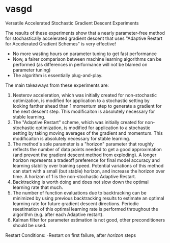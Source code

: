 # vasgd
Versatile Accelerated Stochastic Gradient Descent Experiments

The results of these experiments show that a nearly parameter-free method for stochastically accelerated gradient descent that uses "Adaptive Restart for Accelerated Gradient Schemes" is very effective!

- No more wasting hours on parameter tuning to get fast performance
- Now, a fairer comparison between machine learning algorithms can be performed (as differences in performance will not be blamed on parameter tuning)
- The algorithm is essentially plug-and-play.
  
The main takeaways from these experiments are:

1) Nesterov acceleration, which was initially created for non-stochastic optimization, is modified for application to a stochastic setting by looking farther ahead than 1 momentum step to generate a gradient for the next descent step.  This modificaiton is absolutely necessary for stable learning.
2) The "Adaptive Restart" scheme, which was initially created for non-stochastic optimization, is modified for application to a stochastic setting by taking moving averages of the gradient and momentum. This modificaiton is absolutely necessary for stable learning.
3) The method's sole parameter is a "horizon" parameter that roughly reflects the number of data points needed to get a good approximation (and prevent the gradient descent method from exploding). A longer horizon represents a tradeoff preference for final model accuracy and learning stability over training speed. Potential variations of this method can start with a small (but stable) horizon, and increase the horizon over time. A horizon of 1 is the non-stochastic Adaptive Restart.
4) Backtracking is worth doing and does not slow down the optimal learning rate that much.
5) The number of function evaluations due to backtracking can be minimized by using previous backtracking results to estimate an optimal learning rate for future gradient descent directions. Periodic reestimation of this optimal learning rate is performed throughout the algorithm (e.g. after each Adaptive restart).
6) Kalman filter for parameter estimation is not good, other preconditioners should be used.

Restart Conditions:
-Restart on first failure, after *horizon* steps
   
